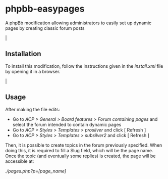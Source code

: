 phpbb-easypages
===============

A phpBb modification allowing administrators to easily set up dynamic pages by creating classic forum posts

|

Installation
---------------

To install this modification, follow the instructions given in the *install.xml* file by opening it in a browser.

|

Usage
---------------

After making the file edits:
- Go to *ACP > General > Board features > Forum containing pages* and select the forum intended to contain dynamic pages
- Go to *ACP > Styles > Templates > prosilver* and click [ Refresh ]
- Go to *ACP > Styles > Templates > subsilver2* and click [ Refresh ]

Then, it is possible to create topics in the forum previously specified. When doing this, it is required to fill a Slug field, which will be the page name.
Once the topic (and eventually some replies) is created, the page will be accessible at:

*./pages.php?p=[page_name]*
